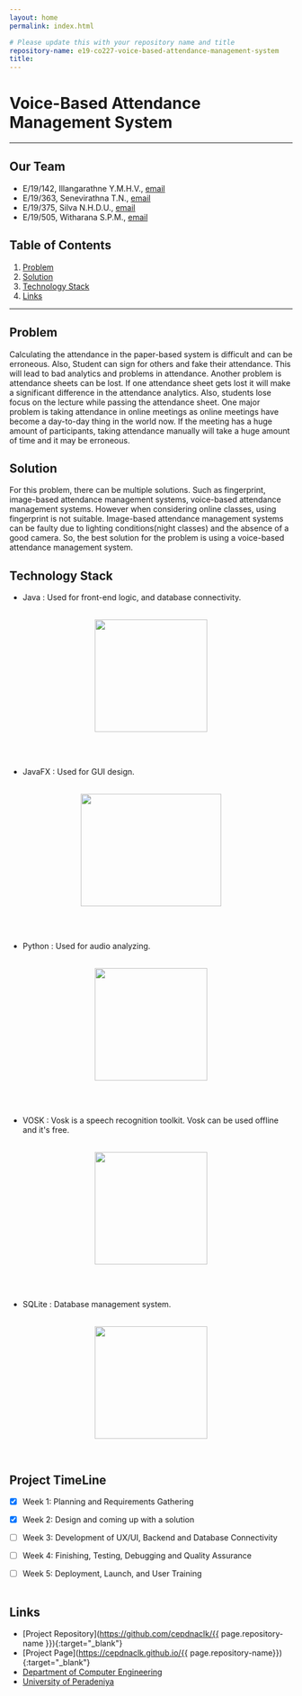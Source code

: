 ```yaml
---
layout: home
permalink: index.html

# Please update this with your repository name and title
repository-name: e19-co227-voice-based-attendance-management-system
title:
---
```


[comment]: # "This is the standard layout for the project, but you can clean this and use your own template"

# Voice-Based Attendance Management System

---

<!-- 
This is a sample image, to show how to add images to your page. To learn more options, please refer [this](https://projects.ce.pdn.ac.lk/docs/faq/how-to-add-an-image/)

![Sample Image](./images/sample.png)
 -->

## Our Team
-  E/19/142, Illangarathne Y.M.H.V., [email](mailto:e19142@eng.pdn.ac.lk)
-  E/19/363, Senevirathna T.N., [email](mailto:e19363@eng.pdn.ac.lk)
-  E/19/375, Silva N.H.D.U., [email](mailto:e19375@eng.pdn.ac.lk)
-  E/19/505, Witharana S.P.M., [email](mailto:e19505@eng.pdn.ac.lk)

## Table of Contents
1. [Problem](#Problem)
2. [Solution](#Solution)
3. [Technology Stack](#TechnologyStack)
4. [Links](#links)

---

## Problem

Calculating the attendance in the paper-based system is difficult and can be erroneous. Also, Student can sign for others and fake their attendance. This will lead to bad analytics and problems in attendance. Another problem is attendance sheets can be lost. If one attendance sheet gets lost it will make a significant difference in the attendance analytics. Also, students lose focus on the lecture while passing the attendance sheet. One major problem is taking attendance in online meetings as online meetings have become a day-to-day thing in the world now. If the meeting has a huge amount of participants, taking attendance manually will take a huge amount of time and it may be erroneous.



## Solution

For this problem, there can be multiple solutions. Such as fingerprint, image-based attendance management systems, voice-based attendance management systems. However when considering online classes, using fingerprint is not suitable. Image-based attendance management systems can be faulty due to lighting conditions(night classes) and the absence of a good camera. So, the best solution for the problem is using a voice-based attendance management system.



## Technology Stack

+ Java : Used for front-end logic, and database connectivity.<br><br>
<p align="center">
  <img height="200" src="https://upload.wikimedia.org/wikipedia/en/3/30/Java_programming_language_logo.svg">
</p>
<br>
<br>

+ JavaFX : Used for GUI design.<br><br>
<p align="center">
  <img width = "250" height="200" src="https://upload.wikimedia.org/wikipedia/en/c/cc/JavaFX_Logo.png">
</p>
<br>
<br>

+ Python : Used for audio analyzing.<br><br>
<p align="center">
  <img height="200" src="https://upload.wikimedia.org/wikipedia/commons/thumb/c/c3/Python-logo-notext.svg/1200px-Python-logo-notext.svg.png">
</p>
<br>
<br>

+ VOSK : Vosk is a speech recognition toolkit. Vosk can be used offline and it's free. <br><br>
<p align="center">
  <img height="200" src="https://www.openhab.org/logos/voskstt.png">
</p>
<br>
<br>

+ SQLite : Database management system. <br><br>
<p align="center">
  <img height="200" src="https://download.logo.wine/logo/SQLite/SQLite-Logo.wine.png">
</p>
<br>


## Project TimeLine

- [x] Week 1: Planning and Requirements Gathering 
- [x] Week 2: Design and coming up with a solution
- [ ] Week 3: Development of UX/UI, Backend  and Database Connectivity
- [ ] Week 4: Finishing, Testing, Debugging and Quality Assurance
- [ ] Week 5: Deployment, Launch, and User Training
<br> <br>


## Links

- [Project Repository](https://github.com/cepdnaclk/{{ page.repository-name }}){:target="_blank"}
- [Project Page](https://cepdnaclk.github.io/{{ page.repository-name}}){:target="_blank"}
- [Department of Computer Engineering](http://www.ce.pdn.ac.lk/)
- [University of Peradeniya](https://eng.pdn.ac.lk/)


[//]: # (Please refer this to learn more about Markdown syntax)
[//]: # (https://github.com/adam-p/markdown-here/wiki/Markdown-Cheatsheet)
